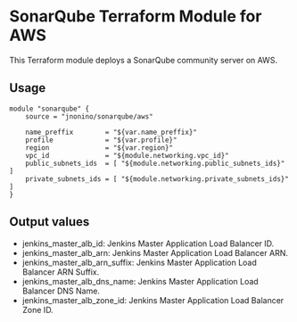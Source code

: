 # SonarQube Terraform Module for AWS #

This Terraform module deploys a SonarQube community server on AWS.

## Usage
 
	module "sonarqube" {
		source = "jnonino/sonarqube/aws"
        
        name_preffix        = "${var.name_preffix}"
        profile             = "${var.profile}"
        region              = "${var.region}"
        vpc_id              = "${module.networking.vpc_id}"
        public_subnets_ids  = [ "${module.networking.public_subnets_ids}" ]
        private_subnets_ids = [ "${module.networking.private_subnets_ids}" ]
    }

## Output values

* jenkins_master_alb_id: Jenkins Master Application Load Balancer ID.
* jenkins_master_alb_arn: Jenkins Master Application Load Balancer ARN.
* jenkins_master_alb_arn_suffix: Jenkins Master Application Load Balancer ARN Suffix.
* jenkins_master_alb_dns_name: Jenkins Master Application Load Balancer DNS Name.
* jenkins_master_alb_zone_id: Jenkins Master Application Load Balancer Zone ID.
